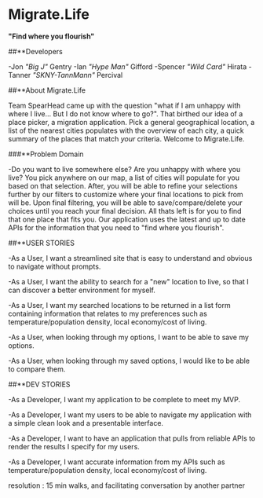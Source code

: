 # Migrate.Life

**"Find where you flourish"**

##**Developers

-Jon *"Big J"* Gentry
-Ian *"Hype Man"* Gifford
-Spencer *"Wild Card"* Hirata
-Tanner *"SKNY-TannMann"* Percival

##**About Migrate.Life

Team SpearHead came up with the question "what if I am unhappy with where I live... But I do not know where to go?". That birthed our idea of a place picker, a migration application. Pick a general geographical location, a list of the nearest cities populates with the overview of each city, a quick summary of the places that match *your* criteria. Welcome to Migrate.Life.

###**Problem Domain

-Do you want to live somewhere else? Are you unhappy with where you live? You pick anywhere on our map, a list of cities will populate for you based on that selection. After, you will be able to refine your selections further by our filters to customize where your final locations to pick from will be. Upon final filtering, you will be able to save/compare/delete your choices until you reach your final decision. All thats left is for you to find that one place that fits you. Our application uses the latest and up to date APIs for the information that you need to "find where you flourish".




##**USER STORIES

-As a User, I want a streamlined site that is easy to understand and obvious to navigate without prompts.

-As a User, I want the ability to search for a "new" location to live, so that I can discover a better environment for myself.

-As a User, I want my searched locations to be returned in a list form containing information that relates to my preferences such as temperature/population density, local economy/cost of living.

-As a User, when looking through my options, I want to be able to save my options.

-As a User, when looking through my saved options, I would like to be able to compare them.

 ##**DEV STORIES

-As a Developer, I want my application to be complete to meet my MVP.

-As a Developer, I want my users to be able to navigate my application with a simple clean look and a presentable interface.

-As a Developer, I want to have an application that pulls from reliable APIs to render the results I specify for my users.

-As a Developer, I want accurate information from my APIs such as temperature/population density, local economy/cost of living.


resolution : 15 min walks, and facilitating conversation by another partner  